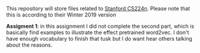 This repository will store files related to [Stanford CS224n](http://web.stanford.edu/class/cs224n/). Please note that this is according to their Winter 2019 version

**Assigment 1**: in this assignment I did not complete the second part, which is basically find examples to illustrate the effect pretrained word2vec. I don't have enough vocabulary to finish that tusk but I do want hear others talking about the reasons.
